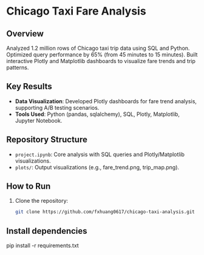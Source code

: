 # Chicago Taxi Fare Analysis

## Overview
Analyzed 1.2 million rows of Chicago taxi trip data using SQL and Python. Optimized query performance by 65% (from 45 minutes to 15 minutes). Built interactive Plotly and Matplotlib dashboards to visualize fare trends and trip patterns.

## Key Results

- **Data Visualization**: Developed Plotly dashboards for fare trend analysis, supporting A/B testing scenarios.
- **Tools Used**: Python (pandas, sqlalchemy), SQL, Plotly, Matplotlib, Jupyter Notebook.

## Repository Structure
- `project.ipynb`: Core analysis with SQL queries and Plotly/Matplotlib visualizations.
- `plots/`: Output visualizations (e.g., fare_trend.png, trip_map.png).

## How to Run
1. Clone the repository:
   ```bash
   git clone https://github.com/fxhuang0617/chicago-taxi-analysis.git

## Install dependencies
pip install -r requirements.txt
